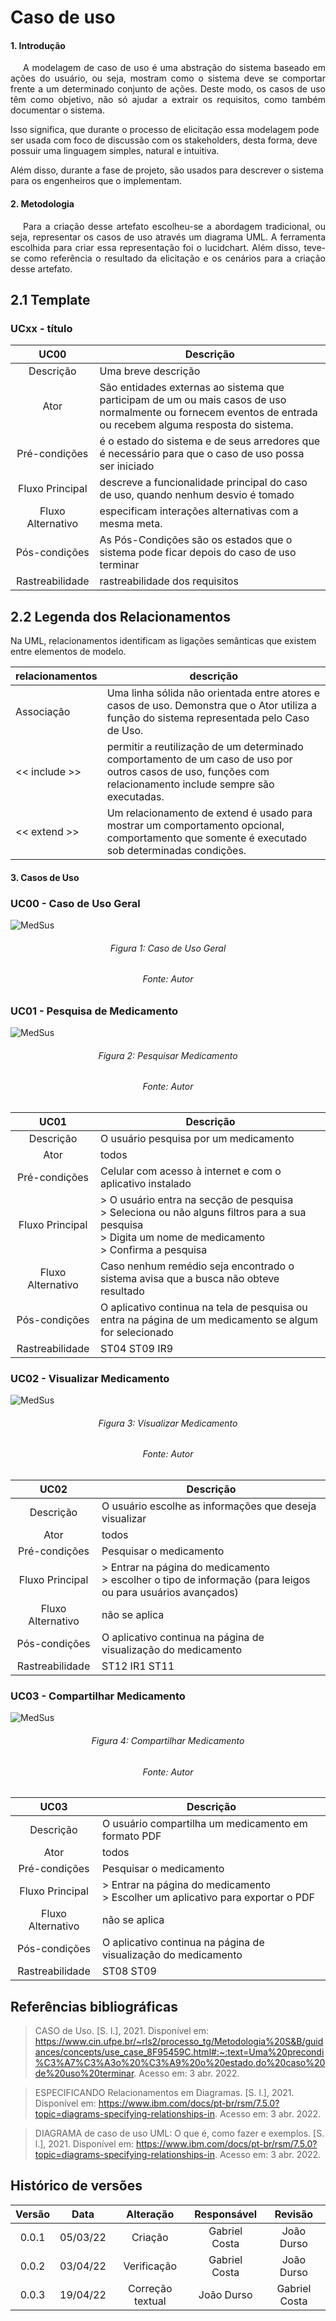 # Caso de uso

#### 1. Introdução

<p style="text-indent: 20px; text-align: justify">
A modelagem de caso de uso é uma abstração do sistema baseado em ações do usuário, ou seja, mostram como o sistema
deve se comportar frente a um determinado conjunto de ações. Deste modo, os casos de uso têm como objetivo, não só ajudar
a extrair os requisitos, como também documentar o sistema.

Isso significa, que durante o processo de elicitação essa modelagem pode ser usada com foco de discussão com os stakeholders,
desta forma, deve possuir uma linguagem simples, natural e intuitiva.

Além disso, durante a fase de projeto, são usados para descrever o sistema para os engenheiros que o implementam.

</p>

#### 2. Metodologia

<p style="text-indent: 20px; text-align: justify">
Para a criação desse artefato escolheu-se a abordagem tradicional, ou seja, representar os casos de uso através um diagrama UML.
A ferramenta escolhida para criar essa representação foi o lucidchart. Além disso, teve-se como referência o resultado da elicitação e os 
cenários para a criação desse artefato.  
</p>

## 2.1 Template

### UCxx - título

|       UC00        | Descrição                                                                                                                                                     |
| :---------------: | ------------------------------------------------------------------------------------------------------------------------------------------------------------- |
|     Descrição     | Uma breve descrição                                                                                                                                           |
|       Ator        | São entidades externas ao sistema que participam de um ou mais casos de uso normalmente ou fornecem eventos de entrada ou recebem alguma resposta do sistema. |
|   Pré-condições   | é o estado do sistema e de seus arredores que é necessário para que o caso de uso possa ser iniciado                                                          |
|  Fluxo Principal  | descreve a funcionalidade principal do caso de uso, quando nenhum desvio é tomado                                                                             |
| Fluxo Alternativo | especificam interações alternativas com a mesma meta.                                                                                                         |
|   Pós-condições   | As Pós-Condições são os estados que o sistema pode ficar depois do caso de uso terminar                                                                       |
|  Rastreabilidade  | rastreabilidade dos requisitos                                                                                                                                |

## 2.2 Legenda dos Relacionamentos

Na UML, relacionamentos identificam as ligações semânticas que existem entre elementos de modelo.

| relacionamentos | descrição                                                                                                                                                    |
| --------------- | ------------------------------------------------------------------------------------------------------------------------------------------------------------ |
| Associação      | Uma linha sólida não orientada entre atores e casos de uso. Demonstra que o Ator utiliza a função do sistema representada pelo Caso de Uso.                  |
| << include >>   | permitir a reutilização de um determinado comportamento de um caso de uso por outros casos de uso, funções com relacionamento include sempre são executadas. |
| << extend >>    | Um relacionamento de extend é usado para mostrar um comportamento opcional, comportamento que somente é executado sob determinadas condições.                |

#### 3. Casos de Uso

### UC00 - Caso de Uso Geral

![MedSus](../assets/usecase000.png)

<h6 style="text-align:center">Figura 1: Caso de Uso Geral</h6>
<h6 style="text-align: center">Fonte: Autor</h6>

### UC01 - Pesquisa de Medicamento

![MedSus](../assets/usecase001.png)

<h6 style="text-align:center">Figura 2: Pesquisar Medicamento</h6>
<h6 style="text-align: center">Fonte: Autor</h6>

|       UC01        | Descrição                                                                                                                                                          |
| :---------------: | ------------------------------------------------------------------------------------------------------------------------------------------------------------------ |
|     Descrição     | O usuário pesquisa por um medicamento                                                                                                                              |
|       Ator        | todos                                                                                                                                                              |
|   Pré-condições   | Celular com acesso à internet e com o aplicativo instalado                                                                                                         |
|  Fluxo Principal  | > O usuário entra na secção de pesquisa <br> > Seleciona ou não alguns filtros para a sua pesquisa <br> > Digita um nome de medicamento <br> > Confirma a pesquisa |
| Fluxo Alternativo | Caso nenhum remédio seja encontrado o sistema avisa que a busca não obteve resultado                                                                               |
|   Pós-condições   | O aplicativo continua na tela de pesquisa ou entra na página de um medicamento se algum for selecionado                                                            |
|  Rastreabilidade  | ST04 ST09 IR9                                                                                                                                                      |

### UC02 - Visualizar Medicamento

![MedSus](../assets/usecase002.png)

<h6 style="text-align:center">Figura 3: Visualizar Medicamento</h6>
<h6 style="text-align: center">Fonte: Autor</h6>

|       UC02        | Descrição                                                                                                         |
| :---------------: | ----------------------------------------------------------------------------------------------------------------- |
|     Descrição     | O usuário escolhe as informações que deseja visualizar                                                            |
|       Ator        | todos                                                                                                             |
|   Pré-condições   | Pesquisar o medicamento                                                                                           |
|  Fluxo Principal  | > Entrar na página do medicamento <br> > escolher o tipo de informação (para leigos ou para usuários avançados) |
| Fluxo Alternativo | não se aplica                                                                                                     |
|   Pós-condições   | O aplicativo continua na página de visualização do medicamento                                                    |
|  Rastreabilidade  | ST12 IR1 ST11                                                                                                     |

### UC03 - Compartilhar Medicamento

![MedSus](../assets/usecase003.png)

<h6 style="text-align:center">Figura 4: Compartilhar Medicamento</h6>
<h6 style="text-align: center">Fonte: Autor</h6>

|       UC03        | Descrição                                                                           |
| :---------------: | ----------------------------------------------------------------------------------- |
|     Descrição     | O usuário compartilha um medicamento em formato PDF                                 |
|       Ator        | todos                                                                               |
|   Pré-condições   | Pesquisar o medicamento                                                             |
|  Fluxo Principal  | > Entrar na página do medicamento <br> > Escolher um aplicativo para exportar o PDF |
| Fluxo Alternativo | não se aplica                                                                       |
|   Pós-condições   | O aplicativo continua na página de visualização do medicamento                      |
|  Rastreabilidade  | ST08 ST09                                                                           |

## Referências bibliográficas

> CASO de Uso. [S. l.], 2021. Disponível em: https://www.cin.ufpe.br/~rls2/processo_tg/Metodologia%20S&B/guidances/concepts/use_case_8F95459C.html#:~:text=Uma%20precondi%C3%A7%C3%A3o%20%C3%A9%20o%20estado,do%20caso%20de%20uso%20terminar. Acesso em: 3 abr. 2022.

> ESPECIFICANDO Relacionamentos em Diagramas. [S. l.], 2021. Disponível em: https://www.ibm.com/docs/pt-br/rsm/7.5.0?topic=diagrams-specifying-relationships-in. Acesso em: 3 abr. 2022.

> DIAGRAMA de caso de uso UML: O que é, como fazer e exemplos. [S. l.], 2021. Disponível em: https://www.ibm.com/docs/pt-br/rsm/7.5.0?topic=diagrams-specifying-relationships-in. Acesso em: 3 abr. 2022.

## Histórico de versões

| Versão |   Data   |    Alteração     |  Responsável  |    Revisão    |
| :----: | :------: | :--------------: | :-----------: | :-----------: |
| 0.0.1  | 05/03/22 |     Criação      | Gabriel Costa |  João Durso   |
| 0.0.2  | 03/04/22 |   Verificação    | Gabriel Costa |  João Durso   |
| 0.0.3  | 19/04/22 | Correção textual |  João Durso   | Gabriel Costa |

